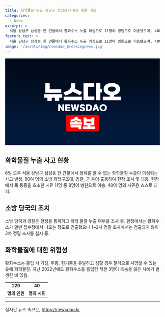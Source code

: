 ```yaml
---
title: 화학물질 누출 강남구 삼성동서 8명 병원 이송
categories:
  - News
excerpt: >
  서울 강남구 삼성동 한 건물에서 황화수소 누출 의심으로 11명이 병원으로 이송됐으며, 40여 명은 스스로 대피했습니다. 현장에는 90여 명의 구급대원과 경찰이 출동했고, 당국은 3차 정밀 조사 중입니다. 황화수소는 유독한 가스로, 흡입 시 심각한 건강 문제를 유발하여 사망에 이를 수 있습니다. 과거에도 황화수소로 사망 사고가 있었다는 점이 우려를 증폭시키고 있습니다. (문자 수: 150)
feature_text: >
  서울 강남구 삼성동 한 건물에서 황화수소 누출 의심으로 11명이 병원으로 이송됐으며, 40여 명은 스스로 대피했습니다. 현장에는 90여 명의 구급대원과 경찰이 출동했고, 당국은 3차 정밀 조사 중입니다. 황화수소는 유독한 가스로, 흡입 시 심각한 건강 문제를 유발하여 사망에 이를 수 있습니다. 과거에도 황화수소로 사망 사고가 있었다는 점이 우려를 증폭시키고 있습니다. (문자 수: 150)
image: '/assets/img/newsdao_breakingnews.jpg'
---
```


<p><img src="/assets/img/newsdao_breakingnews.jpg" alt="ontimetimes 속보" /></p>

<h2 data-ke-size="size26">화학물질 누출 사고 현황</h2>

<p data-ke-size="size16">6일 오후 서울 강남구 삼성동 한 건물에서 정체를 알 수 없는 화학물질 누출이 의심되는 사고 발생. 90여 명의 소방 화학구조대, 경찰, 군 등이 출동하여 현장 조사 및 대응. 현장에서 목 통증을 호소한 시민 11명 중 8명이 병원으로 이송, 40여 명의 시민은 스스로 대피.</p>

<h2 data-ke-size="size26">소방 당국의 조치</h2>

<p data-ke-size="size16">소방 당국과 경찰은 현장을 통제하고 화학 물질 누출 여부를 조사 중. 현장에서는 황화수소가 일반 집수정에서 나오는 정도로 검출됐으나 1~2차 정밀 조사에서는 검출되지 않아 3차 정밀 조사를 실시 중.</p>

<h2 data-ke-size="size26">화학물질에 대한 위험성</h2>

<p data-ke-size="size16">황화수소는 흡입 시 기침, 두통, 현기증을 유발하고 심할 경우 질식으로 사망할 수 있는 유해 화학물질. 지난 2022년에도 황화수소를 흡입한 직원 3명이 목숨을 잃은 사례가 발생한 바 있음.</p>

<table>
    <tr>
        <td style="text-align: center; height: 17px;"><b>120</b></td>
        <td style="text-align: center; height: 17px;"><b>40</b></td>
    </tr>
    <tr>
        <td style="text-align: center; height: 17px;"><b>명의 인원</b></td>
        <td style="text-align: center; height: 17px;"><b>명의 시민</b></td>
    </tr>
</table>

<p><hr></p>
실시간 뉴스 속보는, <a href="https://newsdao.kr" rel="dofollow">https://newsdao.kr</a>


